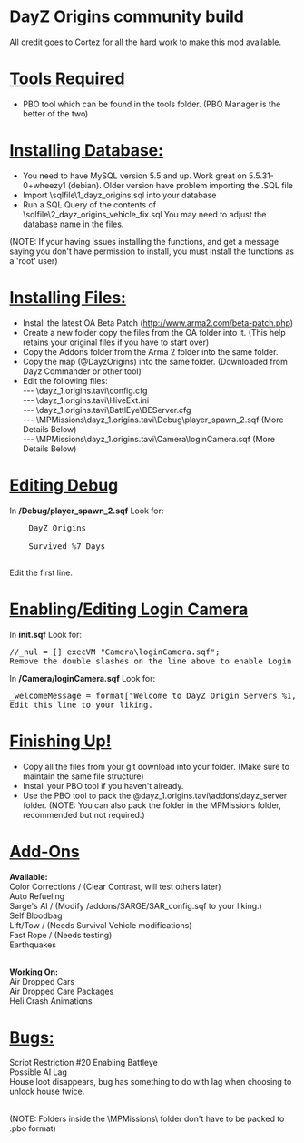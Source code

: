 DayZ Origins community build
============================

All credit goes to Cortez for all the hard work to make this mod available.

<u><b>Tools Required</b></u>
============================

- PBO tool which can be found in the tools folder.
(PBO Manager is the better of the two)

<u><b>Installing Database:</b></u>
============================

- You need to have MySQL version 5.5 and up. Work great on  5.5.31-0+wheezy1 (debian). Older version have problem importing the .SQL file
- Import \sqlfile\1_dayz_origins.sql into your database
- Run a SQL Query of the contents of \sqlfile\2_dayz_origins_vehicle_fix.sql You may need to adjust the database name in the files.

(NOTE:  If your having issues installing the functions, and get a message saying you don't have permission to install, you must install the functions as a 'root' user)

<u><b>Installing Files:</b></u>
============================

- Install the latest OA Beta Patch (http://www.arma2.com/beta-patch.php)
- Create a new folder copy the files from the OA folder into it. (This help retains your original files if you have to start over)
- Copy the Addons folder from the Arma 2 folder into the same folder.
- Copy the map (@DayzOrigins) into the same folder. (Downloaded from Dayz Commander or other tool)
- Edit the following files:<br>
--- \dayz_1.origins.tavi\config.cfg<br>
--- \dayz_1.origins.tavi\HiveExt.ini<br>
--- \dayz_1.origins.tavi\BattlEye\BEServer.cfg<br>
--- \MPMissions\dayz_1.origins.tavi\Debug\player_spawn_2.sqf (More Details Below)<br>
--- \MPMissions\dayz_1.origins.tavi\Camera\loginCamera.sqf (More Details Below)<br>

<u><b>Editing Debug</b></u>
============================

In <b>/Debug/player_spawn_2.sqf</b>
Look for:
<pre>
	<t size='1.15' font='Bitstream' color='#D60000'>DayZ Origins</t><br/>
	<t size='1.15' font='Bitstream' color='#5882FA'>Survived %7 Days</t><br/>
</pre>
    
Edit the first line.

<u><b>Enabling/Editing Login Camera</b></u>
============================

In <b>init.sqf</b> Look for:
<pre>
//_nul = [] execVM "Camera\loginCamera.sqf";
Remove the double slashes on the line above to enable Login Camera
</pre>

In <b>/Camera/loginCamera.sqf</b> Look for:
<pre>
_welcomeMessage = format["Welcome to DayZ Origin Servers %1, Enjoy your stay!",format["%1", name player]];
Edit this line to your liking.
</pre>

<u><b>Finishing Up!</b></u>
============================

- Copy all the files from your git download into your folder. (Make sure to maintain the same file structure)
- Install your PBO tool if you haven't already.
- Use the PBO tool to pack the \@dayz_1.origins.tavi\addons\dayz_server folder.
(NOTE:  You can also pack the folder in the MPMissions folder, recommended but not required.)

<u><b>Add-Ons</b></u>
============================

<b>Available:</b><br/>
Color Corrections / (Clear Contrast, will test others later)<br/>
Auto Refueling<br/>
Sarge's AI / (Modify /addons/SARGE/SAR_config.sqf to your liking.)<br/>
Self Bloodbag<br/>
Lift/Tow / (Needs Survival Vehicle modifications)<br/>
Fast Rope / (Needs testing)<br/>
Earthquakes<br/><br/>

<b>Working On:</b><br/>
Air Dropped Cars<br/>
Air Dropped Care Packages<br/>
Heli Crash Animations<br/>

<u><b>Bugs:</b></u>
============================
Script Restriction #20 Enabling Battleye<br/>
Possible AI Lag<br/>
House loot disappears, bug has something to do with lag when choosing to unlock house twice.<br/><br/>

(NOTE:  Folders inside the \MPMissions\ folder don't have to be packed to .pbo format)
